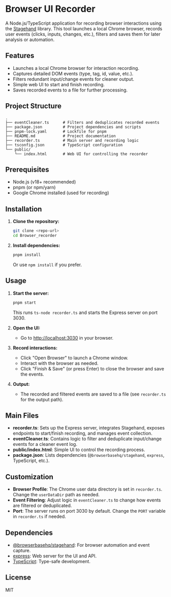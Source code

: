 # Browser UI Recorder

A Node.js/TypeScript application for recording browser interactions using the [Stagehand](https://www.npmjs.com/package/@browserbasehq/stagehand) library. This tool launches a local Chrome browser, records user events (clicks, inputs, changes, etc.), filters and saves them for later analysis or automation.

## Features

- Launches a local Chrome browser for interaction recording.
- Captures detailed DOM events (type, tag, id, value, etc.).
- Filters redundant input/change events for cleaner output.
- Simple web UI to start and finish recording.
- Saves recorded events to a file for further processing.

## Project Structure

```
.
├── eventCleaner.ts      # Filters and deduplicates recorded events
├── package.json         # Project dependencies and scripts
├── pnpm-lock.yaml       # Lockfile for pnpm
├── README.md            # Project documentation
├── recorder.ts          # Main server and recording logic
├── tsconfig.json        # TypeScript configuration
└── public/
    └── index.html       # Web UI for controlling the recorder
```

## Prerequisites

- Node.js (v18+ recommended)
- pnpm (or npm/yarn)
- Google Chrome installed (used for recording)

## Installation

1. **Clone the repository:**
   ```sh
   git clone <repo-url>
   cd Browser_recorder
   ```

2. **Install dependencies:**
   ```sh
   pnpm install
   ```
   Or use `npm install` if you prefer.

## Usage

1. **Start the server:**
   ```sh
   pnpm start
   ```
   This runs `ts-node recorder.ts` and starts the Express server on port 3030.

2. **Open the UI:**
   - Go to [http://localhost:3030](http://localhost:3030) in your browser.

3. **Record interactions:**
   - Click "Open Browser" to launch a Chrome window.
   - Interact with the browser as needed.
   - Click "Finish & Save" (or press Enter) to close the browser and save the events.

4. **Output:**
   - The recorded and filtered events are saved to a file (see `recorder.ts` for the output path).

## Main Files

- **recorder.ts**: Sets up the Express server, integrates Stagehand, exposes endpoints to start/finish recording, and manages event collection.
- **eventCleaner.ts**: Contains logic to filter and deduplicate input/change events for a cleaner event log.
- **public/index.html**: Simple UI to control the recording process.
- **package.json**: Lists dependencies (`@browserbasehq/stagehand`, `express`, TypeScript, etc.).

## Customization

- **Browser Profile**: The Chrome user data directory is set in `recorder.ts`. Change the `userDataDir` path as needed.
- **Event Filtering**: Adjust logic in `eventCleaner.ts` to change how events are filtered or deduplicated.
- **Port**: The server runs on port 3030 by default. Change the `PORT` variable in `recorder.ts` if needed.

## Dependencies

- [@browserbasehq/stagehand](https://www.npmjs.com/package/@browserbasehq/stagehand): For browser automation and event capture.
- [express](https://expressjs.com/): Web server for the UI and API.
- [TypeScript](https://www.typescriptlang.org/): Type-safe development.

## License

MIT